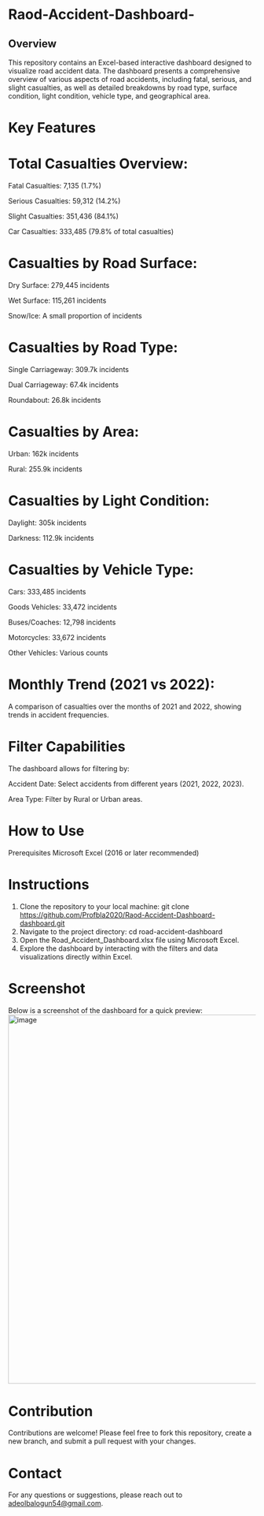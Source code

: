# Raod-Accident-Dashboard-

## Overview
This repository contains an Excel-based interactive dashboard designed to visualize road accident data. The dashboard presents a comprehensive overview of various aspects of road accidents, including fatal, serious, and slight casualties, as well as detailed breakdowns by road type, surface condition, light condition, vehicle type, and geographical area.
# Key Features
# Total Casualties Overview:
Fatal Casualties: 7,135 (1.7%)

Serious Casualties: 59,312 (14.2%)

Slight Casualties: 351,436 (84.1%)

Car Casualties: 333,485 (79.8% of total casualties)

# Casualties by Road Surface:
Dry Surface: 279,445 incidents

Wet Surface: 115,261 incidents

Snow/Ice: A small proportion of incidents

# Casualties by Road Type:
Single Carriageway: 309.7k incidents

Dual Carriageway: 67.4k incidents

Roundabout: 26.8k incidents

# Casualties by Area:
Urban: 162k incidents

Rural: 255.9k incidents

# Casualties by Light Condition:
Daylight: 305k incidents

Darkness: 112.9k incidents

# Casualties by Vehicle Type:
Cars: 333,485 incidents

Goods Vehicles: 33,472 incidents

Buses/Coaches: 12,798 incidents

Motorcycles: 33,672 incidents

Other Vehicles: Various counts

# Monthly Trend (2021 vs 2022):

A comparison of casualties over the months of 2021 and 2022, showing trends in accident frequencies.

# Filter Capabilities
The dashboard allows for filtering by:

Accident Date: Select accidents from different years (2021, 2022, 2023).

Area Type: Filter by Rural or Urban areas.

# How to Use
Prerequisites
  Microsoft Excel (2016 or later recommended)
# Instructions
1. Clone the repository to your local machine:
git clone https://github.com/Profbla2020/Raod-Accident-Dashboard-dashboard.git
2. Navigate to the project directory:
   cd road-accident-dashboard
3. Open the Road_Accident_Dashboard.xlsx file using Microsoft Excel.
4. Explore the dashboard by interacting with the filters and data visualizations directly within Excel.
# Screenshot
Below is a screenshot of the dashboard for a quick preview:
<img width="749" alt="image" src="https://github.com/user-attachments/assets/d5364b4e-8fd8-4f29-9a4a-b88161eb39e4">
# Contribution
Contributions are welcome! Please feel free to fork this repository, create a new branch, and submit a pull request with your changes.
# Contact
For any questions or suggestions, please reach out to adeolbalogun54@gmail.com.
